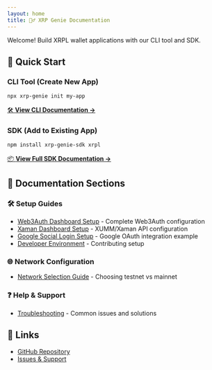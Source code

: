 ```yaml
---
layout: home
title: 🧞‍♂️ XRP Genie Documentation
---
```


Welcome! Build XRPL wallet applications with our CLI tool and SDK.

## 🚀 Quick Start

### CLI Tool (Create New App)
```bash
npx xrp-genie init my-app
```

[🛠️ **View CLI Documentation →**](cli/)

### SDK (Add to Existing App)
```bash
npm install xrp-genie-sdk xrpl
```

[📦 **View Full SDK Documentation →**](sdk/)


## 📖 Documentation Sections

### 🛠️ Setup Guides
- [Web3Auth Dashboard Setup](setup/web3auth-dashboard.md) - Complete Web3Auth configuration
- [Xaman Dashboard Setup](setup/xaman-dashboard.md) - XUMM/Xaman API configuration
- [Google Social Login Setup](setup/google-auth.md) - Google OAuth integration example
- [Developer Environment](setup/developer-environment.md) - Contributing setup

### 🌐 Network Configuration
- [Network Selection Guide](guides/network-selection.md) - Choosing testnet vs mainnet

### ❓ Help & Support
- [Troubleshooting](help/troubleshooting.md) - Common issues and solutions

## 🔗 Links

- [GitHub Repository](https://github.com/zhaben/xrp-genie)
- [Issues & Support](https://github.com/zhaben/xrp-genie/issues)

